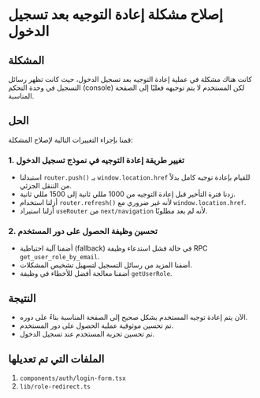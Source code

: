 # إصلاح مشكلة إعادة التوجيه بعد تسجيل الدخول

## المشكلة
كانت هناك مشكلة في عملية إعادة التوجيه بعد تسجيل الدخول، حيث كانت تظهر رسائل التسجيل في وحدة التحكم (console) لكن المستخدم لا يتم توجيهه فعليًا إلى الصفحة المناسبة.

## الحل
قمنا بإجراء التغييرات التالية لإصلاح المشكلة:

### 1. تغيير طريقة إعادة التوجيه في نموذج تسجيل الدخول
- استبدلنا `router.push()` بـ `window.location.href` للقيام بإعادة توجيه كامل بدلاً من التنقل الجزئي.
- زدنا فترة التأخير قبل إعادة التوجيه من 1000 مللي ثانية إلى 1500 مللي ثانية.
- أزلنا استخدام `router.refresh()` لأنه غير ضروري مع `window.location.href`.
- أزلنا استيراد `useRouter` من `next/navigation` لأنه لم يعد مطلوبًا.

### 2. تحسين وظيفة الحصول على دور المستخدم
- أضفنا آلية احتياطية (fallback) في حالة فشل استدعاء وظيفة RPC `get_user_role_by_email`.
- أضفنا المزيد من رسائل التسجيل لتسهيل تشخيص المشكلات.
- أضفنا معالجة أفضل للأخطاء في وظيفة `getUserRole`.

## النتيجة
- الآن يتم إعادة توجيه المستخدم بشكل صحيح إلى الصفحة المناسبة بناءً على دوره.
- تم تحسين موثوقية عملية الحصول على دور المستخدم.
- تم تحسين تجربة المستخدم عند تسجيل الدخول.

## الملفات التي تم تعديلها
1. `components/auth/login-form.tsx`
2. `lib/role-redirect.ts`
